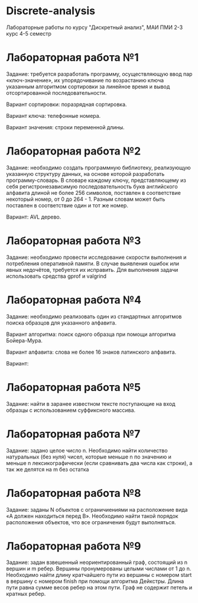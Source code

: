 # Discrete-analysis
Лабораторные работы по курсу "Дискретный анализ", МАИ ПМИ 2-3 курс 4-5 семестр

# Лабораторная работа №1
Задание: требуется разработать программу, осуществляющую ввод пар «ключ-значение»,
их упорядочивание по возрастанию ключа указанным алгоритмом сортировки за линейное время и вывод отсортированной последовательности.

Вариант сортировки: поразрядная сортировка.

Вариант ключа: телефонные номера.

Вариант значения: строки переменной длины.

# Лабораторная работа №2
Задание: необходимо создать программную библиотеку, реализующую указанную
структуру данных, на основе которой разработать программу-словарь. В словаре
каждому ключу, представляющему из себя регистронезависимую последовательность
букв английского алфавита длиной не более 256 символов, поставлен в соответствие
некоторый номер, от 0 до 264 - 1. Разным словам может быть поставлен в соответствие один и тот же номер.

Вариант: AVL дерево.

# Лабораторная работа №3
Задание: необходимо провести исследование скорости выполнения и потребления
оперативной памяти. В случае выявления ошибок или явных недочётов, требуется
их исправить.
Для выполнения задачи использовать средства gprof и valgrind

# Лабораторная работа №4
Задание: необходимо реализовать один из стандартных алгоритмов поиска образцов
для указанного алфавита.

Вариант алгоритма: поиск одного образца при помощи алгоритма Бойера-Мура.

Вариант алфавита: слова не более 16 знаков латинского алфавита.

Вариант: 

# Лабораторная работа №5
Задание: найти в заранее известном тексте поступающие на вход образцы с использованием
суффиксного массива.

# Лабораторная работа №7
Задание: задано целое число n. Необходимо найти количество натуральных (без нуля) чисел,
которые меньше n по значению и меньше n лексикографически (если сравнивать два
числа как строки), а так же делятся на m без остатка

# Лабораторная работа №8
Задание: заданы N объектов с ограничиениями на расположение вида «A должен находиться
перед B». Необходимо найти такой порядок расположения объектов, что все ограничения будут выполняться.

# Лабораторная работа №9
Задание: задан взвешенный неориентированный граф, состоящий из n вершин и m ребер.
Вершины пронумерованы целыми числами от 1 до n. Необходимо найти длину кратчайшего пути из вершины с номером start в вершину с номером finish при помощи
алгоритма Дейкстры. Длина пути равна сумме весов ребер на этом пути. Граф не
содержит петель и кратных ребер.

